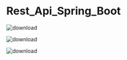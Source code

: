 # Rest_Api_Spring_Boot

![download](https://user-images.githubusercontent.com/88592898/200095891-817fc8d0-f555-4b67-95c7-8e0565f09031.png)

![download](https://user-images.githubusercontent.com/88592898/200095902-5f025f86-e13d-4959-bbe6-61daf6e895e4.png)

![download](https://user-images.githubusercontent.com/88592898/200095932-0dbefc65-acc3-4507-96fd-70cbdd714562.jpg)

